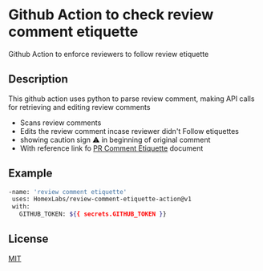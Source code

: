 # Github Action to check review comment etiquette

Github Action to enforce reviewers to follow review etiquette


## Description
This github action uses python to parse review comment, making API calls  for retrieving and editing review comments

- Scans review comments
- Edits the review comment incase reviewer didn't Follow etiquettes 
- showing caution sign ⚠️ in beginning of original comment
- With reference link fo [PR Comment Etiquette](https://github.com/HomeXLabs/reviewington/blob/main/docs/pr_etiquette.md)
document
## Example

```bash
-name: 'review comment etiquette'
 uses: HomexLabs/review-comment-etiquette-action@v1
 with: 
   GITHUB_TOKEN: ${{ secrets.GITHUB_TOKEN }}
```



## License
[MIT](https://choosealicense.com/licenses/mit/)

